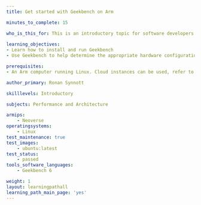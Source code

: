```yaml
---
title: Get started with Geekbench on Arm

minutes_to_complete: 15

who_is_this_for: This is an introductory topic for software developers interested in comparing the performance of Arm Linux computers using Geekbench.
  
learning_objectives:
- Learn how to install and run Geekbench 
- Use Geekbench to help determine the appropriate hardware configuration for your workload

prerequisites:
- An Arm computer running Linux. Cloud instances can be used, refer to the list of [Arm cloud service providers](/learning-paths/server-and-cloud/csp/).

author_primary: Ronan Synnott

skilllevels: Introductory

subjects: Performance and Architecture

armips:
    - Neoverse
operatingsystems:
    - Linux
test_maintenance: true
test_images:
    - ubuntu:latest
test_status:
    - passed
tools_software_languages:
    - Geekbench 6

weight: 1
layout: learningpathall
learning_path_main_page: 'yes'
---
```


